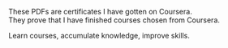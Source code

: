 These PDFs are certificates I have gotten on Coursera.   
They prove that I have finished courses chosen from Coursera.

Learn courses, accumulate knowledge, improve skills. 
